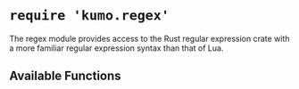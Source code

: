 # `require 'kumo.regex'`

The regex module provides access to the Rust regular expression crate with a
more familiar regular expression syntax than that of Lua.

## Available Functions

